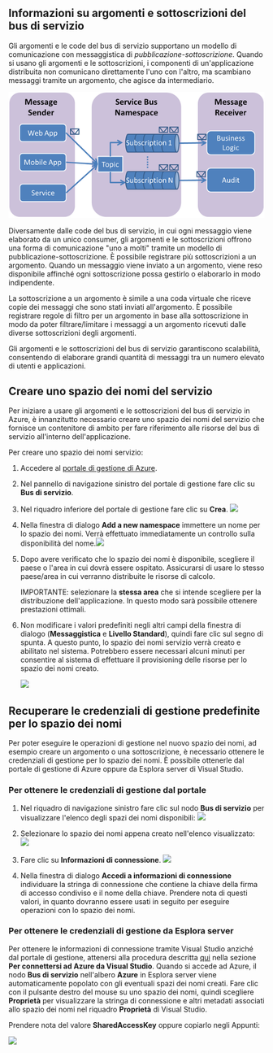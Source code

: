 ## Informazioni su argomenti e sottoscrizioni del bus di servizio

Gli argomenti e le code del bus di servizio supportano un modello di comunicazione con messaggistica di *pubblicazione-sottoscrizione*. Quando si usano gli argomenti e le sottoscrizioni, i componenti di un'applicazione distribuita non comunicano direttamente l'uno con l'altro, ma scambiano messaggi tramite un argomento, che agisce da intermediario.

![Concetti relativi agli argomenti](./media/howto-service-bus-topics/sb-topics-01.png)

Diversamente dalle code del bus di servizio, in cui ogni messaggio viene elaborato da un unico consumer, gli argomenti e le sottoscrizioni offrono una forma di comunicazione "uno a molti" tramite un modello di pubblicazione-sottoscrizione. È possibile registrare più sottoscrizioni a un argomento. Quando un messaggio viene inviato a un argomento, viene reso disponibile affinché ogni sottoscrizione possa gestirlo o elaborarlo in modo indipendente.

La sottoscrizione a un argomento è simile a una coda virtuale che riceve copie dei messaggi che sono stati inviati all'argomento. È possibile registrare regole di filtro per un argomento in base alla sottoscrizione in modo da poter filtrare/limitare i messaggi a un argomento ricevuti dalle diverse sottoscrizioni degli argomenti.

Gli argomenti e le sottoscrizioni del bus di servizio garantiscono scalabilità, consentendo di elaborare grandi quantità di messaggi tra un numero elevato di utenti e applicazioni.

## Creare uno spazio dei nomi del servizio

Per iniziare a usare gli argomenti e le sottoscrizioni del bus di servizio in Azure, è innanzitutto necessario creare uno spazio dei nomi del servizio che fornisce un contenitore di ambito per fare riferimento alle risorse del bus di servizio all'interno dell'applicazione.

Per creare uno spazio dei nomi servizio:

1.  Accedere al [portale di gestione di Azure][].

2.  Nel pannello di navigazione sinistro del portale di gestione fare clic su **Bus di servizio**.

3.  Nel riquadro inferiore del portale di gestione fare clic su **Crea**. ![][0]

4.  Nella finestra di dialogo **Add a new namespace** immettere un nome per lo spazio dei nomi. Verrà effettuato immediatamente un controllo sulla disponibilità del nome.![][2]

5.  Dopo avere verificato che lo spazio dei nomi è disponibile, scegliere il paese o l'area in cui dovrà essere ospitato. Assicurarsi di usare lo stesso paese/area in cui verranno distribuite le risorse di calcolo.

	IMPORTANTE: selezionare la **stessa area** che si intende scegliere per la distribuzione dell'applicazione. In questo modo sarà possibile ottenere prestazioni ottimali.

6. 	Non modificare i valori predefiniti negli altri campi della finestra di dialogo (**Messaggistica** e **Livello Standard**), quindi fare clic sul segno di spunta. A questo punto, lo spazio dei nomi servizio verrà creato e abilitato nel sistema. Potrebbero essere necessari alcuni minuti per consentire al sistema di effettuare il provisioning delle risorse per lo spazio dei nomi creato.

	![][6]


## Recuperare le credenziali di gestione predefinite per lo spazio dei nomi

Per poter eseguire le operazioni di gestione nel nuovo spazio dei nomi, ad esempio creare un argomento o una sottoscrizione, è necessario ottenere le credenziali di gestione per lo spazio dei nomi. È possibile ottenerle dal portale di gestione di Azure oppure da Esplora server di Visual Studio.

### Per ottenere le credenziali di gestione dal portale

1.  Nel riquadro di navigazione sinistro fare clic sul nodo **Bus di servizio** per visualizzare l'elenco degli spazi dei nomi disponibili: ![][0]

2.  Selezionare lo spazio dei nomi appena creato nell'elenco visualizzato: ![][3]

3.  Fare clic su **Informazioni di connessione**. ![][4]

4.  Nella finestra di dialogo **Accedi a informazioni di connessione** individuare la stringa di connessione che contiene la chiave della firma di accesso condiviso e il nome della chiave. Prendere nota di questi valori, in quanto dovranno essere usati in seguito per eseguire operazioni con lo spazio dei nomi.

### Per ottenere le credenziali di gestione da Esplora server

Per ottenere le informazioni di connessione tramite Visual Studio anziché dal portale di gestione, attenersi alla procedura descritta [qui](http://http://msdn.microsoft.com/library/windowsazure/ff687127.aspx) nella sezione **Per connettersi ad Azure da Visual Studio**. Quando si accede ad Azure, il nodo **Bus di servizio** nell'albero **Azure** in Esplora server viene automaticamente popolato con gli eventuali spazi dei nomi creati. Fare clic con il pulsante destro del mouse su uno spazio dei nomi, quindi scegliere **Proprietà** per visualizzare la stringa di connessione e altri metadati associati allo spazio dei nomi nel riquadro **Proprietà** di Visual Studio.

Prendere nota del valore **SharedAccessKey** oppure copiarlo negli Appunti:

![][34]

 
  [portale di gestione di Azure]: http://manage.windowsazure.com
  [0]: ./media/howto-service-bus-topics/sb-queues-13.png
  [2]: ./media/howto-service-bus-topics/sb-queues-04.png
  [3]: ./media/howto-service-bus-topics/sb-queues-09.png
  [4]: ./media/howto-service-bus-topics/sb-queues-06.png
  
  [6]: ./media/howto-service-bus-topics/getting-started-multi-tier-27.png
  [34]: ./media/howto-service-bus-topics/VSProperties.png

<!---HONumber=62-->